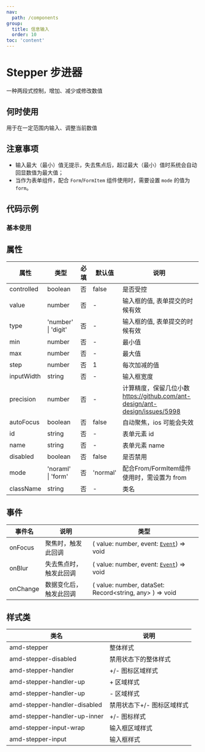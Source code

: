 ```yaml
---
nav:
  path: /components
group:
  title: 信息输入
  order: 10
toc: 'content'
---
```


# Stepper 步进器
一种两段式控制，增加、减少或修改数值
## 何时使用
用于在一定范围内输入、调整当前数值
## 注意事项
- 输入最大（最小）值无提示，失去焦点后，超过最大（最小）值时系统会自动回显数值为最大值；
- 当作为表单组件，配合 `Form`/`FormItem` 组件使用时，需要设置 `mode` 的值为 `form`。

## 代码示例
### 基本使用
<code src='../../demo/pages/Stepper'></code>



## 属性

| 属性 | 类型 | 必填 | 默认值 | 说明 |
| -----|-----|-----|-----|----- |
| controlled | boolean | 否 | false | 是否受控 |
| value | number | 否 | - | 输入框的值, 表单提交的时候有效 |
| type | 'number' &verbar; 'digit' | 否 | - | 输入框的值, 表单提交的时候有效 |
| min | number | 否 | - | 最小值 |
| max | number | 否 | - | 最大值 |
| step | number | 否 | 1 | 每次加减的值 |
| inputWidth | string | 否 | - | 输入框宽度 |
| precision | number | 否 | - | 计算精度，保留几位小数<br/>https://github.com/ant-design/ant-design/issues/5998 |
| autoFocus | boolean | 否 | false | 自动聚焦，ios 可能会失效 |
| id | string | 否 | - | 表单元素 id |
| name | string | 否 | - | 表单元素 name |
| disabled | boolean | 否 | false | 是否禁用 |
| mode | 'noraml' &verbar; 'form' | 否 | 'normal' | 配合From/FormItem组件使用时，需设置为 from |
| className | string | 否 | - | 类名 |

## 事件
| 事件名 | 说明 | 类型 |
| -----|-----|-----|
| onFocus | 聚焦时，触发此回调 | ( value: number, event:  [`Event`](https://opendocs.alipay.com/mini/framework/event-object)) => void  |
| onBlur | 失去焦点时，触发此回调 | ( value: number, event:  [`Event`](https://opendocs.alipay.com/mini/framework/event-object)) => void  |
| onChange | 数据变化后，触发此回调 | ( value: number, dataSet: Record<string, any> ) => void  |

## 样式类
| 类名 | 说明 |
| -----|-----|
| amd-stepper | 整体样式 |
| amd-stepper-disabled | 禁用状态下的整体样式 |
| amd-stepper-handler | +/- 图标区域样式 |
| amd-stepper-handler-up | + 区域样式 |
| amd-stepper-handler-up | - 区域样式 |
| amd-stepper-handler-disabled | 禁用状态下+/- 图标区域样式 |
| amd-stepper-handler-up-inner | +/- 图标样式 |
| amd-stepper-input-wrap | 输入框区域样式 |
| amd-stepper-input | 输入框样式 |
